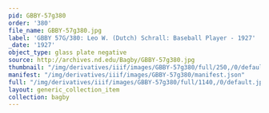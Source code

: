 ```yaml
---
pid: GBBY-57g380
order: '380'
file_name: GBBY-57g380.jpg
label: 'GBBY 57G/380: Leo W. (Dutch) Schrall: Baseball Player - 1927'
_date: '1927'
object_type: glass plate negative
source: http://archives.nd.edu/Bagby/GBBY-57g380.jpg
thumbnail: "/img/derivatives/iiif/images/GBBY-57g380/full/250,/0/default.jpg"
manifest: "/img/derivatives/iiif/images/GBBY-57g380/manifest.json"
full: "/img/derivatives/iiif/images/GBBY-57g380/full/1140,/0/default.jpg"
layout: generic_collection_item
collection: bagby
---
```

